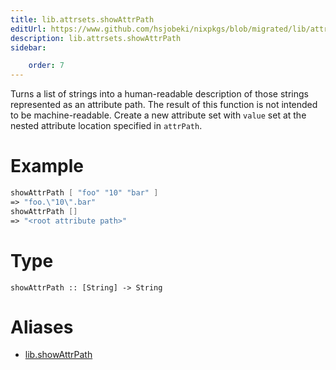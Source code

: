 ```yaml
---
title: lib.attrsets.showAttrPath
editUrl: https://www.github.com/hsjobeki/nixpkgs/blob/migrated/lib/attrsets.nix#L1156C5
description: lib.attrsets.showAttrPath
sidebar:

    order: 7
---
```


Turns a list of strings into a human-readable description of those
strings represented as an attribute path. The result of this function is
not intended to be machine-readable.
Create a new attribute set with `value` set at the nested attribute location specified in `attrPath`.

# Example

```nix
showAttrPath [ "foo" "10" "bar" ]
=> "foo.\"10\".bar"
showAttrPath []
=> "<root attribute path>"
```

# Type

```
showAttrPath :: [String] -> String
```


# Aliases

- [lib.showAttrPath](/nix-doc-comments/reference/lib/lib-showattrpath)


